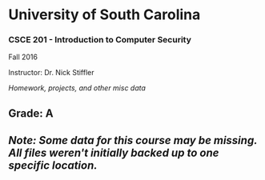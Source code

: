 <h1> University of South Carolina </h1>

<h3> CSCE 201 - Introduction to Computer Security </h3>

  Fall 2016

  Instructor: Dr. Nick Stiffler

<i> Homework, projects, and other misc data </i>
<h2> Grade: A <h2>
  

<i> <b> Note:  Some data for this course may be missing.  All files weren't initially backed up to one specific location. </i> </b>
